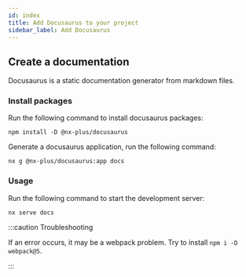 ```yaml
---
id: index
title: Add Docusaurus to your project
sidebar_label: Add Docusaurus
---
```


## Create a documentation

Docusaurus is a static documentation generator from markdown files.

### Install packages

Run the following command to install docusaurus packages:

```shell
npm install -D @nx-plus/docusaurus
```

Generate a docusaurus application, run the following command:

```shell
nx g @nx-plus/docusaurus:app docs
```

### Usage

Run the following command to start the development server:

```shell
nx serve docs
```

:::caution Troubleshooting

If an error occurs, it may be a webpack problem. Try to install `npm i -D webpack@5`.

:::
